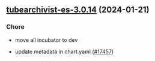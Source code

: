 

## [tubearchivist-es-3.0.14](https://github.com/truecharts/charts/compare/tubearchivist-es-3.0.13...tubearchivist-es-3.0.14) (2024-01-21)

### Chore



- move all incubator to dev

- update metadata in chart.yaml ([#17457](https://github.com/truecharts/charts/issues/17457))
